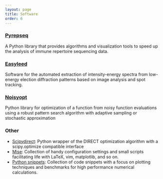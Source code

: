 ```yaml
---
layout: page
title: Software
order: 6
---
```


### [Pyrepseq](https://pyrepseq.readthedocs.io/)

A Python library that provides algorithms and visualization tools to speed up the analysis of immune repertoire sequencing data.

### [Easyleed](http://andim.github.io/easyleed/)

Software for the automated extraction of intensity-energy spectra from low-energy election diffraction patterns based on image analysis and spot tracking.

### [Noisyopt](http://noisyopt.readthedocs.org/)

Python library for optimization of a function from noisy function evaluations using a robust pattern search algorithm with adaptive sampling or stochastic approximation

### Other

- [Scipydirect](http://scipydirect.readthedocs.org/): Python wrapper of the DIRECT optimization algorithm with a scipy.optimize compatible interface
- [Mise](https://github.com/andim/mise): Collection of handy configuration settings and small scripts facilitating life with LaTeX, vim, matplotlib, and so on. 
- [Python snippets](https://github.com/andim/pysnippets): Collection of code snippets with a focus on plotting techniques and benchmarks for high performance numerical calculations.
